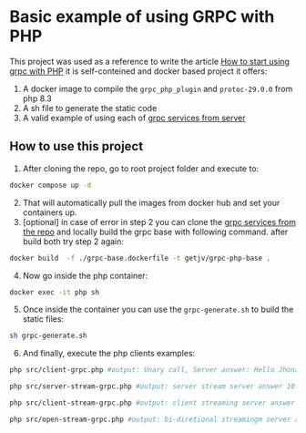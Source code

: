 # Basic example of using GRPC with PHP

This project was used as a reference to write the article [How to start using grpc with PHP][1]
it is self-conteined and docker based project it offers:
1. A docker image to compile the `grpc_php_plugin` and `protoc-29.0.0` from php 8.3
2. A sh file to generate the static code
3. A valid example of using each of [grpc services from server][2] 

## How to use this project

1. After cloning the repo, go to root project folder and execute to:
```bash
docker compose up -d
```
2. That will automatically pull the images from docker hub and set your containers up. 
3. [optional] in case of error in step 2 you can clone the [grpc services from the repo][2] and 
   locally build the grpc base with following command. after build both try step 2 again:
```bash
docker build  -f ./grpc-base.dockerfile -t getjv/grpc-php-base .
```
4. Now go inside the php container:
```bash
docker exec -it php sh
```
5. Once inside the container you can use the `grpc-generate.sh` to build the static files:
```bash
sh grpc-generate.sh
```
6. And finally, execute the php clients examples:
```bash
php src/client-grpc.php #output: Unary call, Server answer: Hello Jhonatan 
```
```bash
php src/server-stream-grpc.php #output: server stream server answer 10 messages 
```
```bash
php src/client-stream-grpc.php #output: client streaming server answer after all requests 
```
```bash
php src/open-stream-grpc.php #output: bi-diretional streamingm server answer after each requests   
```


[1]: https://dev.to/getjv/how-to-start-using-grpc-with-php-part-14-29i4
[2]: https://github.com/getJv/go-grpc-server/tree/main


